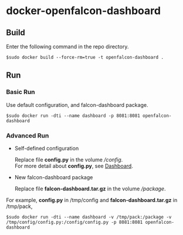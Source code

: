 # docker-openfalcon-dashboard

## Build

Enter the following command in the repo directory.

```
$sudo docker build --force-rm=true -t openfalcon-dashboard .
```

## Run

### Basic Run

Use default configuration, and falcon-dashboard package.

```
$sudo docker run -dti --name dashboard -p 8081:8081 openfalcon-dashboard
```

### Advanced Run

+ Self-defined configuration

    Replace file **config.py** in the volume */config*.  
    For more detail about **config.py**, see [Dashboard](http://book.open-falcon.com/zh/install/dashboard.html).

+ New falcon-dashboard package

    Replace file **falcon-dashboard.tar.gz** in the volume */package*.
  
For example, **config.py** in /tmp/config and **falcon-dashboard.tar.gz** in /tmp/pack,

```
$sudo docker run -dti --name dashboard -v /tmp/pack:/package -v /tmp/config/config.py:/config/config.py -p 8081:8081 openfalcon-dashboard
```
